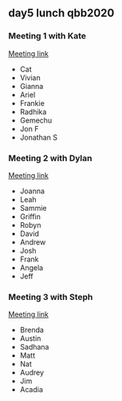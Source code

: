 ## day5 lunch qbb2020

### Meeting 1 with Kate
[Meeting link](https://jhubluejays.zoom.us/j/95128275964)

* Cat
* Vivian
* Gianna
* Ariel
* Frankie
* Radhika
* Gemechu
* Jon F
* Jonathan S

### Meeting 2 with Dylan
[Meeting link](https://jhubluejays.zoom.us/j/93328460800)

* Joanna
* Leah
* Sammie
* Griffin
* Robyn
* David
* Andrew
* Josh
* Frank
* Angela
* Jeff

### Meeting 3 with Steph
[Meeting link](https://jhubluejays.zoom.us/j/98621848236)

* Brenda
* Austin
* Sadhana
* Matt
* Nat
* Audrey
* Jim
* Acadia
